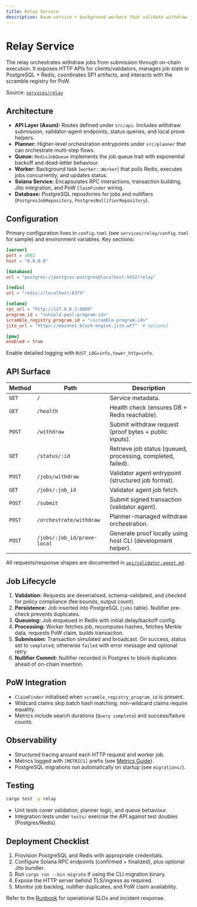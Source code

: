 ```yaml
---
title: Relay Service
description: Axum service + background workers that validate withdraw jobs, integrate PoW claims, and submit Solana transactions.
---
```


# Relay Service

The relay orchestrates withdraw jobs from submission through on-chain execution. It exposes HTTP APIs for clients/validators, manages job state in PostgreSQL + Redis, coordinates SP1 artifacts, and interacts with the scramble registry for PoW.

Source: [`services/relay`](https://github.com/cloak-labz/cloak/tree/main/services/relay)

## Architecture

- **API Layer (Axum):** Routes defined under `src/api`. Includes withdraw submission, validator-agent endpoints, status queries, and local prove helpers.
- **Planner:** Higher-level orchestration entrypoints under `src/planner` that can orchestrate multi-step flows.
- **Queue:** `RedisJobQueue` implements the job queue trait with exponential backoff and dead-letter behaviour.
- **Worker:** Background task (`worker::Worker`) that polls Redis, executes jobs concurrently, and updates status.
- **Solana Service:** Encapsulates RPC interactions, transaction building, Jito integration, and PoW `ClaimFinder` wiring.
- **Database:** PostgreSQL repositories for jobs and nullifiers (`PostgresJobRepository`, `PostgresNullifierRepository`).

## Configuration

Primary configuration lives in `config.toml` (see `services/relay/config.toml` for sample) and environment variables. Key sections:

```toml
[server]
port = 3002
host = "0.0.0.0"

[database]
url = "postgres://postgres:postgres@localhost:5432/relay"

[redis]
url = "redis://localhost:6379"

[solana]
rpc_url = "http://127.0.0.1:8899"
program_id = "<shield-pool-program-id>"
scramble_registry_program_id = "<scramble-program-id>"
jito_url = "https://mainnet.block-engine.jito.wtf"  # optional

[pow]
enabled = true
```

Enable detailed logging with `RUST_LOG=info,tower_http=info`.

## API Surface

| Method | Path | Description |
| --- | --- | --- |
| `GET` | `/` | Service metadata. |
| `GET` | `/health` | Health check (ensures DB + Redis reachable). |
| `POST` | `/withdraw` | Submit withdraw request (proof bytes + public inputs). |
| `GET` | `/status/:id` | Retrieve job status (queued, processing, completed, failed). |
| `POST` | `/jobs/withdraw` | Validator agent entrypoint (structured job format). |
| `GET` | `/jobs/:job_id` | Validator agent job fetch. |
| `POST` | `/submit` | Submit signed transaction (validator agent). |
| `POST` | `/orchestrate/withdraw` | Planner-managed withdraw orchestration. |
| `POST` | `/jobs/:job_id/prove-local` | Generate proof locally using host CLI (development helper).

All requests/response shapes are documented in [`api/validator-agent.md`](../api/validator-agent.md).

## Job Lifecycle

1. **Validation:** Requests are deserialised, schema-validated, and checked for policy compliance (fee bounds, output count).
2. **Persistence:** Job inserted into PostgreSQL (`jobs` table). Nullifier pre-check prevents duplicates.
3. **Queueing:** Job enqueued in Redis with initial delay/backoff config.
4. **Processing:** Worker fetches job, recomputes hashes, fetches Merkle data, requests PoW claim, builds transaction.
5. **Submission:** Transaction simulated and broadcast. On success, status set to `completed`; otherwise `failed` with error message and optional retry.
6. **Nullifier Commit:** Nullifier recorded in Postgres to block duplicates ahead of on-chain insertion.

## PoW Integration

- `ClaimFinder` initialised when `scramble_registry_program_id` is present.
- Wildcard claims skip batch hash matching; non-wildcard claims require equality.
- Metrics include search durations (`Query complete`) and success/failure counts.

## Observability

- Structured tracing around each HTTP request and worker job.
- Metrics logged with `[METRICS]` prefix (see [Metrics Guide](../operations/metrics-guide.md)).
- PostgreSQL migrations run automatically on startup (see `migrations/`).

## Testing

```bash
cargo test -p relay
```

- Unit tests cover validation, planner logic, and queue behaviour.
- Integration tests under `tests/` exercise the API against test doubles (Postgres/Redis).

## Deployment Checklist

1. Provision PostgreSQL and Redis with appropriate credentials.
2. Configure Solana RPC endpoints (confirmed + finalized), plus optional Jito bundler.
3. Run `cargo run --bin migrate` if using the CLI migration binary.
4. Expose the HTTP server behind TLS/ingress as required.
5. Monitor job backlog, nullifier duplicates, and PoW claim availability.

Refer to the [Runbook](../operations/runbook.md) for operational SLOs and incident response.
